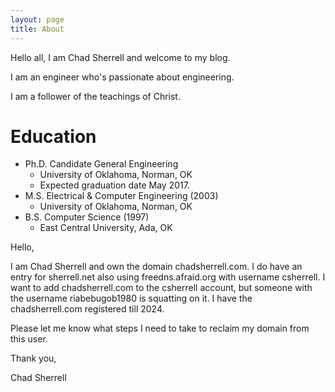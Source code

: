 ```yaml
---
layout: page
title: About
---
```


Hello all, I am Chad Sherrell and welcome to my blog.

I am an engineer who's passionate about engineering.  

I am a follower of the teachings of Christ.

# Education
* Ph.D. Candidate General Engineering
  * University of Oklahoma, Norman, OK
  * Expected graduation date May 2017.
* M.S. Electrical & Computer Engineering (2003)
  * University of Oklahoma, Norman, OK
* B.S. Computer Science (1997)
  * East Central University, Ada, OK


Hello,

I am Chad Sherrell and own the domain chadsherrell.com.  I do have an entry for sherrell.net also using freedns.afraid.org with username csherrell.  I want to add chadsherrell.com to the csherrell account, but someone with the username riabebugob1980 is squatting on it.  I have the chadsherrell.com registered till 2024.

Please let me know what steps I need to take to reclaim my domain from this user.

Thank you,

Chad Sherrell
